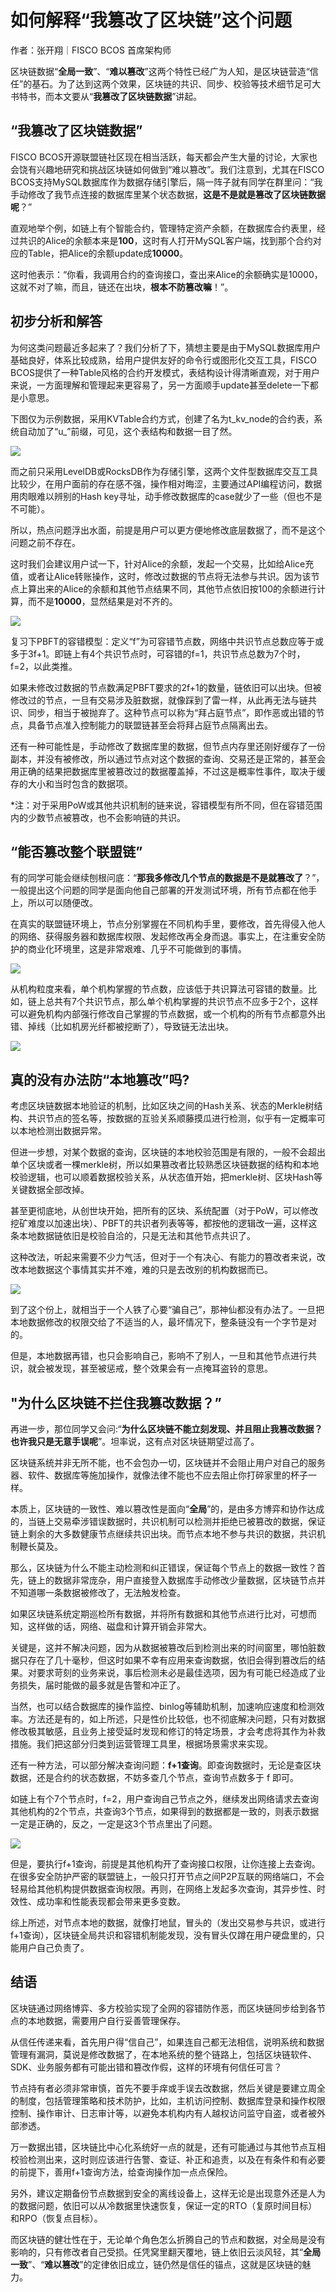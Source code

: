 # 如何解释“我篡改了区块链”这个问题

作者：张开翔｜FISCO BCOS 首席架构师

区块链数据“**全局一致**”、“**难以篡改**”这两个特性已经广为人知，是区块链营造“信任”的基石。为了达到这两个效果，区块链的共识、同步、校验等技术细节足可大书特书，而本文要从“**我篡改了区块链数据**”讲起。

## “我篡改了区块链数据”

FISCO BCOS开源联盟链社区现在相当活跃，每天都会产生大量的讨论，大家也会饶有兴趣地研究和挑战区块链如何做到“难以篡改”。我们注意到，尤其在FISCO BCOS支持MySQL数据库作为数据存储引擎后，隔一阵子就有同学在群里问：“我手动修改了我节点连接的数据库里某个状态数据，**这是不是就是篡改了区块链数据呢**？”

直观地举个例，如链上有个智能合约，管理特定资产余额，在数据库合约表里，经过共识的Alice的余额本来是**100**，这时有人打开MySQL客户端，找到那个合约对应的Table，把Alice的余额update成**10000**。

这时他表示：“你看，我调用合约的查询接口，查出来Alice的余额确实是10000，这就不对了嘛，而且，链还在出块，**根本不防篡改嘛**！”。

## 初步分析和解答

为何这类问题最近多起来了？我们分析了下，猜想主要是由于MySQL数据库用户基础良好，体系比较成熟，给用户提供友好的命令行或图形化交互工具，FISCO BCOS提供了一种Table风格的合约开发模式，表结构设计得清晰直观，对于用户来说，一方面理解和管理起来更容易了，另一方面顺手update甚至delete一下都是小意思。

下图仅为示例数据，采用KVTable合约方式，创建了名为t_kv_node的合约表，系统自动加了“u_”前缀，可见，这个表结构和数据一目了然。

![](../../../images/articles/the_truth_of_tampering/IMG_5027.PNG)

而之前只采用LevelDB或RocksDB作为存储引擎，这两个文件型数据库交互工具比较少，在用户面前的存在感不强，操作相对晦涩，主要通过API编程访问，数据用肉眼难以辨别的Hash key寻址，动手修改数据库的case就少了一些（但也不是不可能）。

所以，热点问题浮出水面，前提是用户可以更方便地修改底层数据了，而不是这个问题之前不存在。

这时我们会建议用户试一下，针对Alice的余额，发起一个交易，比如给Alice充值，或者让Alice转账操作，这时，修改过数据的节点将无法参与共识。因为该节点上算出来的Alice的余额和其他节点结果不同，其他节点依旧按100的余额进行计算，而不是**10000**，显然结果是对不齐的。

![](../../../images/articles/the_truth_of_tampering/IMG_5028.PNG)


复习下PBFT的容错模型：定义“f”为可容错节点数，网络中共识节点总数应等于或多于3f+1。即链上有4个共识节点时，可容错的f=1，共识节点总数为7个时，f=2，以此类推。

如果未修改过数据的节点数满足PBFT要求的2f+1的数量，链依旧可以出块。但被修改过的节点，一旦有交易涉及脏数据，就像踩到了雷一样，从此再无法与链共识、同步，相当于被抛弃了。这种节点可以称为“拜占庭节点”，即作恶或出错的节点，具备节点准入控制能力的联盟链甚至会将拜占庭节点隔离出去。

还有一种可能性是，手动修改了数据库里的数据，但节点内存里还刚好缓存了一份副本，并没有被修改，所以通过节点对这个数据的查询、交易还是正常的，甚至会用正确的结果把数据库里被篡改过的数据覆盖掉，不过这是概率性事件，取决于缓存的大小和当时包含的数据项。

*注：对于采用PoW或其他共识机制的链来说，容错模型有所不同，但在容错范围内的少数节点被篡改，也不会影响链的共识。

## “能否篡改整个联盟链”

有的同学可能会继续刨根问底：“**那我多修改几个节点的数据是不是就篡改了**？”，一般提出这个问题的同学是面向他自己部署的开发测试环境，所有节点都在他手上，所以可以随便改。

在真实的联盟链环境上，节点分别掌握在不同机构手里，要修改，首先得侵入他人的网络、获得服务器和数据库权限、发起修改再全身而退。事实上，在注重安全防护的商业化环境里，这是非常艰难、几乎不可能做到的事情。

![](../../../images/articles/the_truth_of_tampering/IMG_5029.PNG)

从机构粒度来看，单个机构掌握的节点数，应该低于共识算法可容错的数量。比如，链上总共有7个共识节点，那么单个机构掌握的共识节点不应多于2个，这样可以避免机构内部强行修改自己掌握的节点数据，或一个机构的所有节点都意外出错、掉线（比如机房光纤都被挖断了），导致链无法出块。

![](../../../images/articles/the_truth_of_tampering/IMG_5030.PNG)

## 真的没有办法防“本地篡改”吗?

考虑区块链数据本地验证的机制，比如区块之间的Hash关系、状态的Merkle树结构、共识节点的签名等，按数据的互验关系顺藤摸瓜进行检测，似乎有一定概率可以本地检测出数据异常。

但进一步想，对某个数据的查询，区块链的本地校验范围是有限的，一般不会超出单个区块或者一棵merkle树，所以如果篡改者比较熟悉区块链数据的结构和本地校验逻辑，也可以顺着数据校验关系，从状态值开始，把merkle树、区块Hash等关键数据全部改掉。

甚至更彻底地，从创世块开始，把所有的区块、系统配置（对于PoW，可以修改挖矿难度以加速出块）、PBFT的共识者列表等等，都按他的逻辑改一遍，这样这条本地数据链依旧是校验自洽的，只是无法和其他节点共识了。

这种改法，听起来需要不少力气活，但对于一个有决心、有能力的篡改者来说，改改本地数据这个事情其实并不难，难的只是去改别的机构数据而已。

![](../../../images/articles/the_truth_of_tampering/IMG_5031.PNG)

到了这个份上，就相当于一个人铁了心要“骗自己”，那神仙都没有办法了。一旦把本地数据修改的权限交给了不适当的人，最坏情况下，整条链没有一个字节是对的。

但是，本地数据再错，也只会影响自己，影响不了别人，一旦和其他节点进行共识，就会被发现，甚至被惩戒，整个效果会有一点掩耳盗铃的意思。

## "为什么区块链不拦住我篡改数据？”

再进一步，那位同学又会问:“**为什么区块链不能立刻发现、并且阻止我篡改数据？也许我只是无意手误呢**”。坦率说，这有点对区块链期望过高了。

区块链系统并非无所不能，也不会包办一切，区块链并不会阻止用户对自己的服务器、软件、数据库等施加操作，就像法律不能也不应去阻止你打碎家里的杯子一样。

本质上，区块链的一致性、难以篡改性是面向“**全局**”的，是由多方博弈和协作达成的，当链上交易牵涉错误数据时，共识机制可以检测并拒绝已被篡改的数据，保证链上剩余的大多数健康节点继续共识出块。而节点本地不参与共识的数据，共识机制鞭长莫及。

那么，区块链为什么不能主动检测和纠正错误，保证每个节点上的数据一致性？首先，链上的数据非常庞杂，用户直接登入数据库手动修改少量数据，区块链节点并不知道哪一条数据被修改了，无法触发检查。

如果区块链系统定期巡检所有数据，并将所有数据和其他节点进行比对，可想而知，这样做的话，网络、磁盘和计算开销会非常大。

关键是，这并不解决问题，因为从数据被篡改后到检测出来的时间窗里，哪怕脏数据只存在了几十毫秒，但这时如果不幸有应用来查询数据，依旧会得到篡改后的结果。对要求苛刻的业务来说，事后检测未必是最佳选项，因为有可能已经造成了业务损失，届时能做的最多就是告警和冲正了。

当然，也可以结合数据库的操作监控、binlog等辅助机制，加速响应速度和检测效率。方法还是有的，如上所述，只是性价比较低，也不彻底解决问题，只有对数据修改极其敏感，且业务上接受延时发现和修订的特定场景，才会考虑将其作为补救措施。我们把这部分归类到运营管理工具里，根据场景需求来实现。

还有一种方法，可以部分解决查询问题：**f+1查询**。即查询数据时，无论是查区块数据，还是合约的状态数据，不妨多查几个节点，查询节点数多于 f 即可。

如链上有个7个节点时，f=2，用户查询自己节点之外，继续发出网络请求去查询其他机构的2个节点，共查询3个节点，如果得到的数据都是一致的，则表示数据一定是正确的，反之，一定是这3个节点里出了问题。

![](../../../images/articles/the_truth_of_tampering/IMG_5032.PNG)

但是，要执行f+1查询，前提是其他机构开了查询接口权限，让你连接上去查询。在很多安全防护严密的联盟链上，一般只打开节点之间P2P互联的网络端口，不会轻易给其他机构提供数据查询权限。再则，在网络上发起多次查询，其异步性、时效性、成功率和性能表现都会带来更多变数。

综上所述，对节点本地的数据，就像打地鼠，冒头的（发出交易参与共识，或进行f+1查询），区块链全局共识和容错机制能发现，没有冒头仅蹲在用户硬盘里的，只能用户自己负责了。

## 结语

区块链通过网络博弈、多方校验实现了全网的容错防作恶，而区块链同步给到各节点的本地数据，需要用户自行妥善管理保存。

从信任传递来看，首先用户得“信自己”，如果连自己都无法相信，说明系统和数据管理有漏洞，莫说是修改数据了，在本地系统的整个链路上，包括区块链软件、SDK、业务服务都有可能出错和篡改作假，这样的环境有何信任可言？

节点持有者必须非常审慎，首先不要手痒或手误去改数据，然后关键是要建立周全的制度，包括管理策略和技术防护，比如，主机访问控制、数据库登录和操作权限控制、操作审计、日志审计等，以避免本机构内有人越权访问监守自盗，或者被外部渗透。

万一数据出错，区块链比中心化系统好一点的就是，还有可能通过与其他节点互相校验检测出来，这时则应该进行告警、查证、补正和追责，以及在有条件和有必要的前提下，善用f+1查询方法，给查询操作加一点点保险。

另外，建议定期备份节点数据到安全的离线设备上，这样无论是出现意外还是人为的数据问题，依旧可以从冷数据里快速恢复，保证一定的RTO（复原时间目标）和RPO（恢复点目标）。

而区块链的健壮性在于，无论单个角色怎么折腾自己的节点和数据，对全局是没有影响的，只有修改者自己受损。任凭窝里翻天覆地，链上依旧云淡风轻，其“**全局一致**”、“**难以篡改**”的定律依旧成立，链仍然是信任的锚点，这就是区块链的魅力。